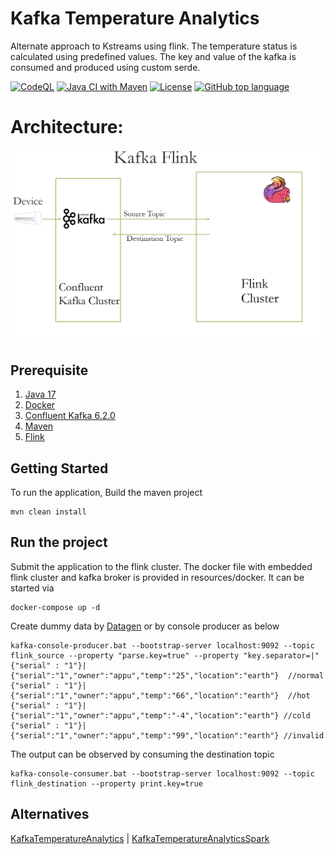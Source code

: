 # Kafka Temperature Analytics
Alternate approach to Kstreams using flink. The temperature status is calculated using predefined values. The key and value of the kafka is consumed and produced using custom serde.

[![CodeQL](https://github.com/appuv/KafkaTemperatureAnalyticsFlink/actions/workflows/codeql-analysis.yml/badge.svg)](https://github.com/appuv/KafkaTemperatureAnalyticsFlink/actions/workflows/codeql-analysis.yml) [![Java CI with Maven](https://github.com/appuv/KafkaTemperatureAnalyticsFlink/actions/workflows/maven.yml/badge.svg)](https://github.com/appuv/KafkaTemperatureAnalyticsFlink/actions/workflows/maven.yml) [![License](https://img.shields.io/github/license/appuv/KafkaTemperatureAnalyticsFlink)](https://github.com/appuv/KafkaTemperatureAnalyticsFlink/blob/main/LICENSE) [![GitHub top language](https://img.shields.io/github/languages/top/appuv/KafkaTemperatureAnalyticsFlink)]([https://github.com/appuv/KafkaTemperatureAnalyticsFlink](https://img.shields.io/github/languages/top/appuv/KafkaTemperatureAnalyticsFlink))

# Architecture:
![Architecture](images/flink-approach.png)

## Prerequisite
1. [Java 17](https://www.azul.com/downloads/?version=java-17-lts&package=jdk)
2. [Docker](https://www.docker.com/)   
3. [Confluent Kafka 6.2.0](https://docs.confluent.io/platform/current/quickstart/ce-docker-quickstart.html)
4. [Maven](https://maven.apache.org/)
5. [Flink](https://flink.apache.org/)

## Getting Started
To run the application,
Build the maven project

```
mvn clean install  
```

## Run the project
Submit the application to the  flink cluster.
The docker file with embedded flink cluster and kafka broker is provided in resources/docker.
It can be started via
```
docker-compose up -d
```

Create dummy data by [Datagen](https://github.com/appuv/KafkaDataGen) or by console producer as below

```
kafka-console-producer.bat --bootstrap-server localhost:9092 --topic flink_source --property "parse.key=true" --property "key.separator=|"
{"serial" : "1"}|{"serial":"1","owner":"appu","temp":"25","location":"earth"}  //normal
{"serial" : "1"}|{"serial":"1","owner":"appu","temp":"66","location":"earth"}  //hot
{"serial" : "1"}|{"serial":"1","owner":"appu","temp":"-4","location":"earth"} //cold
{"serial" : "1"}|{"serial":"1","owner":"appu","temp":"99","location":"earth"} //invalid
```

The output can be observed by consuming the destination topic
```
kafka-console-consumer.bat --bootstrap-server localhost:9092 --topic flink_destination --property print.key=true
```

## Alternatives
[KafkaTemperatureAnalytics](https://github.com/appuv/KafkaTemperatureAnalytics)  | [KafkaTemperatureAnalyticsSpark](https://github.com/appuv/KafkaTemperatureAnalyticsSpark)











